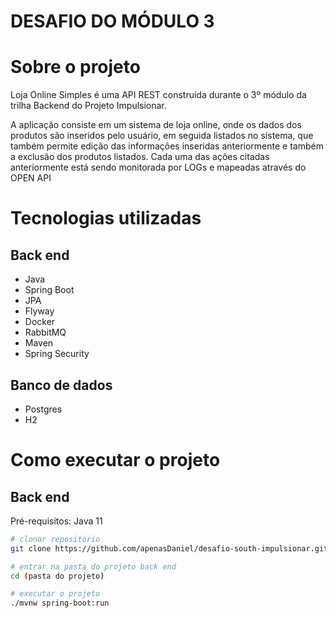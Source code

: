 # DESAFIO DO MÓDULO 3


# Sobre o projeto

Loja Online Simples é uma API REST construída durante o 3º módulo da trilha Backend do Projeto Impulsionar.

A aplicação consiste em um sistema de loja online, onde os dados dos produtos são inseridos pelo usuário, em seguida listados no sistema, que também permite edição das informações inseridas anteriormente e também a exclusão dos produtos listados. Cada uma das ações citadas anteriormente está sendo monitorada por LOGs e mapeadas através do OPEN API

# Tecnologias utilizadas
## Back end
- Java
- Spring Boot
- JPA 
- Flyway
- Docker
- RabbitMQ
- Maven
- Spring Security


## Banco de dados

- Postgres
- H2

# Como executar o projeto

## Back end
Pré-requisitos: Java 11

```bash
# clonar repositório
git clone https://github.com/apenasDaniel/desafio-south-impulsionar.git

# entrar na pasta do projeto back end
cd (pasta do projeto)

# executar o projeto
./mvnw spring-boot:run
```
